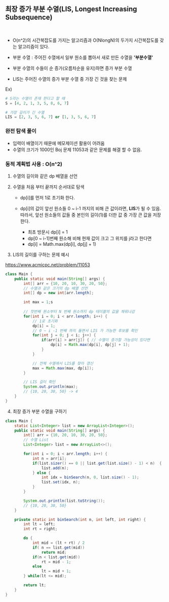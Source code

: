 ## 최장 증가 부분 수열(LIS, Longest Increasing Subsequence)

<br>

- O(n^2)의 시간복잡도를 가지는 알고리즘과 O(NlongN)의 두가지 시간복잡도를 갖는 알고리즘이 있다.

- 부분 수열 : 주어진 수열에서 일부 원소를 뽑아서 새로 만든 수열을 **'부분수열'**
- 부분 수열의 수들이 순 증가(오름차순을 유지)하면 증가 부분 수열
- LIS는 주어진 수열의 증가 부분 수열 중 가장 긴 것을 찾는 문제

Ex)
```python
# S라는 수열이 존재 한다고 할 때
S = [4, 2, 1, 3, 5, 8, 6, 7]

# 가장 길이가 긴 수열
LIS = [2, 3, 5, 6, 7] or [1, 3, 5, 6, 7]
```


### 완전 탐색 풀이
- 입력이 배열이기 때문에 메모제이션 활용이 어려움
- 수열의 크기가 1000인 Boj 문제 11053과 같은 문제를 해결 할 수 없음.

### 동적 계획법 사용 : O(n^2)

1) 수열의 길이와 같은 dp 배열을 선언
2) 수열을 처음 부터 끝까지 순서대로 탐색
    - dp[i]를 먼저 1로 초기화 한다.
    - dp[i]의 값이 앞선 원소들 0 ~ i-1 까지의 비해 큰 값이라면, **LIS**가 될 수 있음.   
    따라서, 앞선 원소들의 값들 중 본인의 길이(1)를 더한 값 중 가장 큰 값을 저장한다.
    
        * 최초 방문시 dp[i] = 1
        * dp[0 ~ i-1]번째 원소해 비해 현재 값이 크고 그 위치를 j라고 한다면
        * dp[i] = Math.max(dp[i], dp[j] + 1)

3) LIS의 길이를 구하는 문제 예시

https://www.acmicpc.net/problem/11053

```java
class Main {
    public static void main(String[] args) {
        int[] arr = {10, 20, 10, 30, 20, 50};
        // 수열과 같은 크기의 dp 배열 선언
        int[] dp = new int[arr.length];

        int max = 1;s
        
        // 첫번째 원소부터 N 번째 원소까지 dp 테이블의 값을 채워나감
        for(int i = 0; i < arr.length; i++) {
            // 1로 초기화
            dp[i] = 1;
            // 0 ~ i -1 번째 까지 돌면서 LIS 가 가능한 후보를 확인
            for(int j = 0; j < i; j++) {
                if(arr[i] > arr[j]) { // 수열이 증가할 가능성이 있다면
                    dp[i] = Math.max(dp[i], dp[j] + 1);
                }
            }

            // 전체 수열에서 LIS를 찾아 갱신
            max = Math.max(max, dp[i]);
        }

        // LIS 길이 확인
        System.out.println(max);
        // {10, 20, 30, 50} -> 4
    }
}
```

4) 최장 증가 부분 수열을 구하기
```java
class Main {
    static List<Integer> list = new ArrayList<Integer>();
    public static void main(String[] args) {
        int[] arr = {10, 20, 10, 30, 20, 50};
        // 수열 List
        List<Integer> list = new ArrayList<>();

        for(int i = 0; i < arr.length; i++) {
            int n = arr[i];
            if(list.sizer() == 0 || list.get(list.size() - 1) < n)  {
                list.add(n);
            } else {
                int idx = binSearch(n, 0, list.size() - 1);
                list.set(idx, n);
            }
        }

        System.out.println(list.toString());
        // {10, 20, 30, 50}
    }

    private static int binSearch(int n, int left, int right) {
        int lt = left;
        int rt = right;

        do {
            int mid = (lt + rt) / 2
            if( n == list.get(mid)) 
                return mid;
            if(n < list.get(mid)) 
                rt = mid - 1;
            else 
                lt = mid + 1;
        } while(lt <= mid);

        return lt;
    }
}
```
